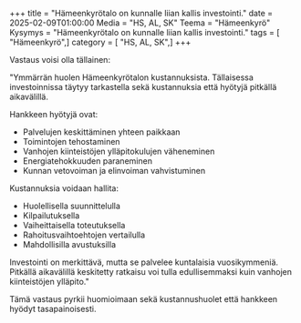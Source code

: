 +++
title = "Hämeenkyrötalo on kunnalle liian kallis investointi."
date = 2025-02-09T01:00:00
Media = "HS, AL, SK"
Teema = "Hämeenkyrö"
Kysymys = "Hämeenkyrötalo on kunnalle liian kallis investointi."
tags = [ "Hämeenkyrö",]
category = [ "HS, AL, SK",]
+++

Vastaus voisi olla tällainen:

"Ymmärrän huolen Hämeenkyrötalon kustannuksista. Tällaisessa investoinnissa täytyy tarkastella sekä kustannuksia että hyötyjä pitkällä aikavälillä. 

Hankkeen hyötyjä ovat:
- Palvelujen keskittäminen yhteen paikkaan
- Toimintojen tehostaminen
- Vanhojen kiinteistöjen ylläpitokulujen väheneminen
- Energiatehokkuuden paraneminen
- Kunnan vetovoiman ja elinvoiman vahvistuminen

Kustannuksia voidaan hallita:
- Huolellisella suunnittelulla
- Kilpailutuksella
- Vaiheittaisella toteutuksella
- Rahoitusvaihtoehtojen vertailulla
- Mahdollisilla avustuksilla

Investointi on merkittävä, mutta se palvelee kuntalaisia vuosikymmeniä. Pitkällä aikavälillä keskitetty ratkaisu voi tulla edullisemmaksi kuin vanhojen kiinteistöjen ylläpito."

Tämä vastaus pyrkii huomioimaan sekä kustannushuolet että hankkeen hyödyt tasapainoisesti.